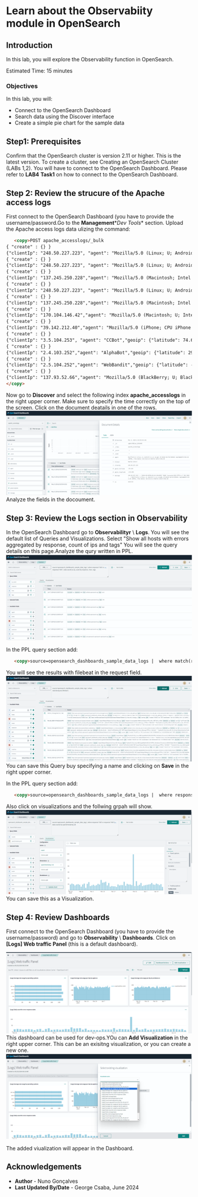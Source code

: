 # Learn about the Observabiity module in OpenSearch 

## Introduction

In this lab, you will explore the Observability function in OpenSearch.

Estimated Time: 15 minutes

### Objectives

In this lab, you will:
- Connect to the OpenSearch Dashboard
- Search data using the Discover interface
- Create a simple pie chart for the sample data

## Step1: Prerequisites
Confirm that the OpenSearch cluster is version 2.11 or higher.  This is the latest version. To create a cluster, see Creating an OpenSearch Cluster (LABs 1,2). You will have to connect to the OpenSearch Dashboard.
Please refer to **LAB4** **Task1** on how to connect to the OpenSearch Dashboard.

## Step 2: Review the strucure of the Apache access logs
First connect to the OpenSearch Dashboard (you have to provide the username/password.Go to the **Management**\**Dev Tools** section.
Upload the Apache access logs data ulizing the command:
```html
   <copy>POST apache_accesslogs/_bulk
{ "create" : {} }
{"clientIp": "248.50.227.223", "agent": "Mozilla/5.0 (Linux; U; Android 4.1.2; en-gb; GT-S6310 Build/JZO54K) AppleWebKit/534.30 (KHTML, like Gecko) Version/4.0 Mobile Safari/534.30", "geoip": {"latitude": -33.418581069654735, "longitude": -172.95534758140695}, "browser": "Mobile Safari", "os": "Android", "message": "248.50.227.223 - - [2024-05-09T09:59:49.491495Z] \"HEAD /accounts/360 HTTP/1.1\" 502 5983 -  - Mozilla/5.0 (Linux; U; Android 4.1.2; en-gb; GT-S6310 Build/JZO54K) AppleWebKit/534.30 (KHTML, like Gecko) Version/4.0 Mobile Safari/534.30", "@timestamp": "2024-05-09T09:59:49.491495Z"}
{ "create" : {} }
{"clientIp": "248.50.227.223", "agent": "Mozilla/5.0 (Linux; U; Android 4.1.2; en-gb; GT-S6310 Build/JZO54K) AppleWebKit/534.30 (KHTML, like Gecko) Version/4.0 Mobile Safari/534.30", "geoip": {"latitude": -33.418581069654735, "longitude": -172.95534758140695}, "browser": "Mobile Safari", "os": "Android", "message": "248.50.227.223 - - [2024-05-09T09:59:49.491495Z] \"HEAD /accounts/360 HTTP/1.1\" 502 5983 -  - Mozilla/5.0 (Linux; U; Android 4.1.2; en-gb; GT-S6310 Build/JZO54K) AppleWebKit/534.30 (KHTML, like Gecko) Version/4.0 Mobile Safari/534.30", "@timestamp": "2024-05-09T09:59:49.491495Z"}
{ "create" : {} }
{"clientIp": "137.245.250.228","agent": "Mozilla/5.0 (Macintosh; Intel Mac OS X 10_9_0) AppleWebKit/600.1.25 (KHTML, like Gecko) Version/7.1 Safari/537.85.10","geoip": {"latitude": -79.46682477955724, "longitude": 175.87280243376205},"browser": "Safari","os": "Unknown", "message": "137.245.250.228 - - [2024-05-09T09:59:49.491438Z] \"POST /users/958 HTTP/1.1\" 500 9751 -  - Mozilla/5.0 (Macintosh; Intel Mac OS X 10_9_0) AppleWebKit/600.1.25 (KHTML, like Gecko) Version/7.1 Safari/537.85.10","@timestamp": "2024-05-09T09:59:49.491438Z" }
{ "create" : {} }
{"clientIp": "248.50.227.223", "agent": "Mozilla/5.0 (Linux; U; Android 4.1.2; en-gb; GT-S6310 Build/JZO54K) AppleWebKit/534.30 (KHTML, like Gecko) Version/4.0 Mobile Safari/534.30", "geoip": {"latitude": -33.418581069654735,"longitude": -172.95534758140695}, "browser": "Mobile Safari","os": "Android", "message": "248.50.227.223 - - [2024-05-09T09:59:49.491495Z] \"HEAD /accounts/360 HTTP/1.1\" 502 5983 -  - Mozilla/5.0 (Linux; U; Android 4.1.2; en-gb; GT-S6310 Build/JZO54K) AppleWebKit/534.30 (KHTML, like Gecko) Version/4.0 Mobile Safari/534.30","@timestamp": "2024-05-09T09:59:49.491495Z"}
{ "create" : {} }
{"clientIp": "137.245.250.228","agent": "Mozilla/5.0 (Macintosh; Intel Mac OS X 10_9_0) AppleWebKit/600.1.25 (KHTML, like Gecko) Version/7.1 Safari/537.85.10","geoip": {"latitude": -79.46682477955724,"longitude": 175.87280243376205 },"browser": "Safari","os": "Unknown", "message": "137.245.250.228 - - [2024-05-09T09:59:49.491438Z] \"POST /users/958 HTTP/1.1\" 500 9751 -  - Mozilla/5.0 (Macintosh; Intel Mac OS X 10_9_0) AppleWebKit/600.1.25 (KHTML, like Gecko) Version/7.1 Safari/537.85.10","@timestamp": "2024-05-09T09:59:49.491438Z" }
{ "create" : {} }
{"clientIp": "170.104.146.42","agent": "Mozilla/5.0 (Macintosh; U; Intel Mac OS X 10.7; en-US; rv:1.9.2.13) Gecko/20101203 Firefox/3.6.13","geoip": {"latitude": -71.52346838187906,"longitude": -55.60822088329088},"browser": "Firefox","os": "Unknown", "message": "170.104.146.42 - - [2024-05-09T09:59:49.491195Z] \"HEAD /products/349 HTTP/1.1\" 200 177 -  - Mozilla/5.0 (Macintosh; U; Intel Mac OS X 10.7; en-US; rv:1.9.2.13) Gecko/20101203 Firefox/3.6.13", "@timestamp": "2024-05-09T09:59:49.491195Z" }
{ "create" : {} }
{"clientIp": "39.142.212.40","agent": "Mozilla/5.0 (iPhone; CPU iPhone OS 7_0 like Mac OS X) AppleWebKit/537.51.1 (KHTML, like Gecko) Version/7.0 Mobile/11A466 Safari/9537.53", "geoip": {"latitude": 50.919954279324,"longitude": -21.190578406461327}, "browser": "Safari","os": "iPhone",    "message": "39.142.212.40 - - [2024-05-09T09:59:49.491152Z] \"HEAD /dummy/814 HTTP/1.1\" 404 1806 -  - Mozilla/5.0 (iPhone; CPU iPhone OS 7_0 like Mac OS X) AppleWebKit/537.51.1 (KHTML, like Gecko) Version/7.0 Mobile/11A466 Safari/9537.53","@timestamp": "2024-05-09T09:59:49.491152Z" }
{ "create" : {} }
{"clientIp": "3.5.104.253", "agent": "CCBot","geoip": {"latitude": 74.64804375619079,"longitude": 13.626794374087439},"browser": "Unknown",     "os": "Unknown", "message": "3.5.104.253 - - [2024-05-09T09:59:49.491122Z] \"GET /accounts/811 HTTP/1.1\" 200 1257 -  - CCBot",     "@timestamp": "2024-05-09T09:59:49.491122Z" }
{ "create" : {} }
{"clientIp": "2.4.103.252","agent": "AlphaBot","geoip": {"latitude": 29.13283264301174,"longitude": -160.40921726422212},"browser": "Unknown",    "os": "Unknown","message": "2.4.103.252 - - [2024-05-09T09:59:49.491113Z] \"GET /select/668 HTTP/1.1\" 201 2943 -  - AlphaBot","@timestamp":"2024-05-09T09:59:49.491113Z"}
{ "create" : {} }
{"clientIp": "2.5.104.252","agent": "WebBandit","geoip": {"latitude": -78.49962500098437,"longitude": 141.93740308899078}, "browser": "Unknown",    "os": "Unknown","message": "2.5.104.252 - - [2024-05-09T09:59:49.491057Z] \"GET /assets/76 HTTP/1.1\" 500 4145 -  - WebBandit", "@timestamp": "2024-05-09T09:59:49.491057Z"}
{ "create" : {} }
{"clientIp": "137.93.52.66","agent": "Mozilla/5.0 (BlackBerry; U; BlackBerry 9800; en-US) AppleWebKit/534.8+ (KHTML, like Gecko) Version/6.0.0.701 Mobile Safari/534.8+","geoip": {"latitude": 89.01522753515539,"longitude": 74.11769854595008}, "browser": "Mobile Safari",    "os": "Unknown","message": "137.93.52.66 - - [2024-05-09T09:59:49.491135Z] \"PUT /ssn/45 HTTP/1.1\" 403 4788 -  - Mozilla/5.0 (BlackBerry; U; BlackBerry 9800; en-US) AppleWebKit/534.8+ (KHTML, like Gecko) Version/6.0.0.701 Mobile Safari/534.8+","@timestamp": "2024-05-09T09:59:49.491135Z"}
</copy>
```

Now go to **Discover** and select the following index **apache_accesslogs**  in the right upper corner. Make sure to specify the time correctly on the top of the screen. Click on the document deatails in one of the rows.  
   ![OpenSearch Dashboards - Document Details](../images/image-siem1.png)
Analyze the fields in the docoument.


## Step 3: Review the Logs section in Observability 
In the OpenSearch Dashboard  go to **Observabilityr** \ **Logs**. You will see the default list of Queries and Visualizations. Select 
"Show all hosts with errors aggregated by response, count of ips and tags"
 You will see the query details on this page.Analyze the qury written in PPL.  
   ![OpenSearch Dashboards - Document Details](../images/image-observability2.png)

In the PPL query section add:
```html
   <copy>source=opensearch_dashboards_sample_data_logs |  where match(request,'filebeat')</copy>
   ```
 You will see the results with filebeat in the request field.  
   ![OpenSearch Dashboards - Document Details](../images/image-observability3.png)
You can save this Query buy specifying a name and clicking on **Save** in the right upper corner.

In the PPL query section add:
```html
   <copy>source=opensearch_dashboards_sample_data_logs |  where response='503' or response='404' |  stats count() by span(timestamp,1d)</copy>
   ```
Also click on visualizations and the follwing grpah will show.
 ![OpenSearch Dashboards - Document Details](../images/image-observability4.png)
You can save this as a Visualization.

## Step 4: Review Dashboards
First connect to the OpenSearch Dashboard (you have to provide the username/password) and go to **Observability** \ **Dashboards**. Click on **[Logs] Web traffic Panel** (this is a default dashboard). 

   ![OpenSearch Dashboards - Document Details](../images/image-observability5.png)
This dashboard can be used for dev-ops.YOu can **Add Visualization** in the right upper corner. This can be an exisitng visualization, or you can create a new one.
   ![OpenSearch Dashboards - Document Details](../images/image-observability6.png)

The added viualization will appear in the Dashboard.

## Acknowledgements

* **Author** - Nuno Gonçalves
* **Last Updated By/Date** - George Csaba, June 2024